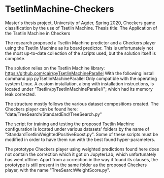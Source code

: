 # TsetlinMachine-Checkers
Master's thesis project, University of Agder, Spring 2020, Checkers game classification by the use of Tsetlin Machine.
Thesis title: The Application of the Tsetlin Machine in Checkers

The research proposed a Tsetlin Machine predictor and a Checkers player using the Tsetlin Machine as its board predictor.
This is unfortunately not the most up-to-date collection of the scripts used, but the solution itself is complete.

The solution relies on the Tsetlin Machine library: https://github.com/cair/pyTsetlinMachineParallel
With the following install command pip pyTsetlinMachineParallel
Only compatible with the operating system Linux.
A custom installation, along with installation instructions, is located under "Tsetlin/pyTsetlinMachineParallel/"; which had its memory leak corrected.

The structure mostly follows the various dataset compositions created. The Checkers player can be found here: "data/TreeSearch/StandardEnd/TreeSearch.py"

The script for training and testing the proposed Tsetlin Machine configuration is located under various datasets' folders by the name of "StandardTsetlinWeightedPositiveBoost.py". Some of these scripts must be modified in order to have them run with the best found hyper-parameters.

The prototype Checkers player using weighted predictions found here does not contain the correction which it got on JupyterLab; which unfortunately has went offline. Apart from a correction in the way it found its clauses, the prototype is still present in the same folder as the proposed Checkers player, with the name "TreeSearchWeightScore.py".
